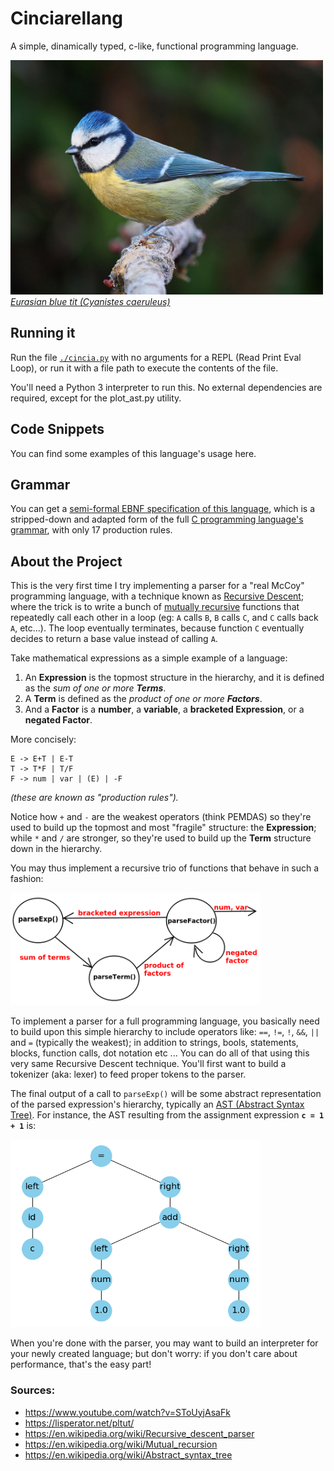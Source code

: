# Cinciarellang

A simple, dinamically typed, c-like, functional programming language.


<img src="docs/res/cinciarella.jpg" width="500" />
<a style="font-style : italic;" href="https://en.wikipedia.org/wiki/Eurasian_blue_tit">Eurasian blue tit (Cyanistes caeruleus)</a>

## Running it

Run the file [`./cincia.py`](src/cincia.py) with no arguments for a REPL (Read Print Eval Loop), or run it with a file path to execute the contents of the file.

You'll need a Python 3 interpreter to run this. No external dependencies are required, except for the plot_ast.py utility.


## Code Snippets

You can find some examples of this language's usage here.

## Grammar

You can get a [semi-formal EBNF specification of this language](docs/grammar.txt), which is a stripped-down and adapted form of the full <a href="https://cs.wmich.edu/~gupta/teaching/cs4850/sumII06/The%20syntax%20of%20C%20in%20Backus-Naur%20form.htm">C programming language's grammar</a>, with only 17 production rules.






## About the Project

This is the very first time I try implementing a parser for a "real McCoy" programming language, with a technique known as <a href="https://en.wikipedia.org/wiki/Recursive_descent_parser">Recursive Descent</a>; where the trick is to write a bunch of <a href="https://en.wikipedia.org/wiki/Mutual_recursion">mutually recursive</a> functions that repeatedly call each other in a loop (eg: `A` calls `B`, `B` calls `C`, and `C` calls back `A`, etc...). The loop eventually terminates, because function `C` eventually decides to return a base value instead of calling `A`. 


Take mathematical expressions as a simple example of a language:

1. An **Expression** is the topmost structure in the hierarchy, and it is defined as the *sum of one or more **Terms***.
2. A **Term** is defined as the *product of one or more **Factors***.
3. And a **Factor** is a **number**, a **variable**, a **bracketed Expression**, or a **negated Factor**. 

More concisely:

```
E -> E+T | E-T
T -> T*F | T/F
F -> num | var | (E) | -F
```
*(these are known as "production rules").*

Notice how `+` and `-` are the weakest operators (think PEMDAS) so they're used to build up the topmost and most "fragile" structure: the **Expression**; while `*` and `/` are stronger, so they're used to build up the **Term** structure down in the hierarchy.

You may thus implement a recursive trio of functions that behave in such a fashion:

<img src="docs/res/calls-graph.png" width="400"/>


To implement a parser for a full programming language, you basically need to build upon this simple hierarchy to include operators like: `==`, `!=`, `!`, `&&`, `||` and `=` (typically the weakest); in addition to strings, bools, statements, blocks, function calls, dot notation etc ... You can do all of that using this very same Recursive Descent technique. You'll first want to build a tokenizer (aka: lexer) to feed proper tokens to the parser.


The final output of a call to `parseExp()` will be some abstract representation of the parsed expression's hierarchy, typically an <a href="https://en.wikipedia.org/wiki/Abstract_syntax_tree">AST (Abstract Syntax Tree)</a>. For instance, the AST resulting from the assignment expression **`c = 1 + 1`** is:

<img src="docs/res/ast-example.png" width="400" />


When you're done with the parser, you may want to build an interpreter for your newly created language; but don't worry: if you don't care about performance, that's the easy part! 



### Sources:
* https://www.youtube.com/watch?v=SToUyjAsaFk
* https://lisperator.net/pltut/
* https://en.wikipedia.org/wiki/Recursive_descent_parser
* https://en.wikipedia.org/wiki/Mutual_recursion
* https://en.wikipedia.org/wiki/Abstract_syntax_tree




